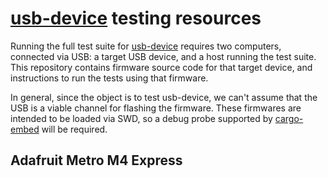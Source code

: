 # [usb-device](https://github.com/rust-embedded-community/usb-device) testing resources
Running the full test suite for [usb-device](https://github.com/rust-embedded-community/usb-device) requires two computers, connected via USB: a target USB device, and a host running the test suite.  This repository contains firmware source code for that target device, and instructions to run the tests using that firmware.

In general, since the object is to test usb-device, we can't assume that the USB is a viable channel for flashing the firmware.  These firmwares are intended to be loaded via SWD, so a debug probe supported by [cargo-embed](https://github.com/probe-rs/cargo-embed) will be required.

## Adafruit Metro M4 Express
